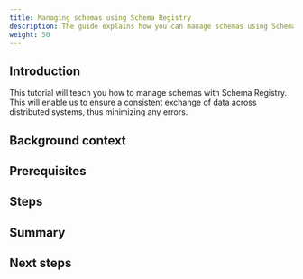 ```yaml
---
title: Managing schemas using Schema Registry
description: The guide explains how you can manage schemas using Schema Registry.
weight: 50
---
```


## Introduction
This tutorial will teach you how to manage schemas with Schema Registry. This will enable us to ensure a consistent exchange of data across distributed systems, thus minimizing any errors.

## Background context

## Prerequisites

## Steps

## Summary

## Next steps
